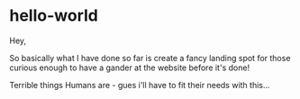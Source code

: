 # hello-world
Hey,

So basically what I have done so far is create a fancy landing spot for those curious enough to have a gander at the website before it's done!

Terrible things Humans are - gues i'll have to fit their needs with this...
